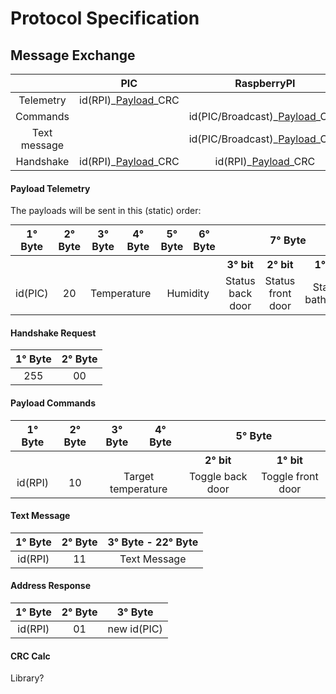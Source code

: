 # **Protocol Specification**

## **Message Exchange**

<table style='margin:0 auto'>
<thead>

<tr>
<th style="text-align:center"></th>
<th style="text-align:center">PIC</th>
<th style="text-align:center">RaspberryPI</th>
</tr>

</thead>
<tbody>

<tr>
<td style="text-align:center">Telemetry</td>
<td style="text-align:center">id(RPI)_<a href='#payload-telemetry'>Payload</a>_CRC</td>
<td style="text-align:center"></td>
</tr>

<tr>
<td style="text-align:center">Commands</td>
<td style="text-align:center"></td>
<td style="text-align:center">id(PIC/Broadcast)_<a href='#payload-commands'>Payload</a>_CRC</td>
</tr>

<tr>
<td style="text-align:center">Text message</td>
<td style="text-align:center"></td>
<td style="text-align:center">id(PIC/Broadcast)_<a href='#text-message'>Payload</a>_CRC</td>
</tr>

<tr>
<td style="text-align:center">Handshake</td>
<td style="text-align:center">id(RPI)_<a href='#handshake-request'>Payload</a>_CRC</td>
<td style="text-align:center">id(RPI)_<a href='#address-response'>Payload</a>_CRC</td>
</tr>

</tbody>
</table>

#### **Payload Telemetry**

The payloads will be sent in this (static) order: 
<table  style='margin:0 auto'>
<thead>

<tr>
<th style="text-align:center">1° Byte</th>
<th style="text-align:center">2° Byte</th>
<th style="text-align:center">3° Byte</th>
<th style="text-align:center">4° Byte</th>
<th style="text-align:center">5° Byte</th>
<th style="text-align:center">6° Byte</th>
<th colspan="3"style="text-align:center">7° Byte</th>
</tr>

</thead>
<tbody>

<tr>
<th style="text-align:center"></th>
<th style="text-align:center"></th>
<th style="text-align:center"></th>
<th style="text-align:center"></th>
<th style="text-align:center"></th>
<th style="text-align:center"></th>
<th style="text-align:center">3° bit</th>
<th style="text-align:center">2° bit</th>
<th style="text-align:center">1° bit</th>
</tr>

<tr>
<td style="text-align:center">id(PIC)</td>
<td style="text-align:center">20</td>
<td colspan="2"style="text-align:center">Temperature</td>
<td colspan="2"style="text-align:center">Humidity</td>
<td style="text-align:center">Status back door</td>
<td style="text-align:center">Status front door</td>
<td style="text-align:center">Status bathroom</td>
</tr>
</tbody>
</table>

#### **Handshake Request**

<table  style='margin:0 auto'>
<thead>

<tr>
<th style="text-align:center">1° Byte</th>
<th style="text-align:center">2° Byte</th>
</tr>

</thead>
<tbody>

<tr>
<td style="text-align:center">255</td>
<td style="text-align:center">00</td>
</tr>

</tbody>
</table>

#### **Payload Commands**

<table  style='margin:0 auto'>
<thead>

<tr>
<th style="text-align:center">1° Byte</th>
<th style="text-align:center">2° Byte</th>
<th style="text-align:center">3° Byte</th>
<th style="text-align:center">4° Byte</th>
<th colspan="2" style="text-align:center">5° Byte</th>
</tr>

</thead>
<tbody>

<tr>
<th style="text-align:center"></th>
<th style="text-align:center"></th>
<th style="text-align:center"></th>
<th style="text-align:center"></th>
<th style="text-align:center">2° bit</th>
<th style="text-align:center">1° bit</th>
</tr>

<tr>
<td style="text-align:center">id(RPI)</th>
<td style="text-align:center">10</th>
<td colspan="2" style="text-align:center">Target temperature</td>
<td style="text-align:center">Toggle back door</td>
<td style="text-align:center">Toggle front door</td>
</tr>

</tbody>
</table>

#### **Text Message**

<table  style='margin:0 auto'>
<thead>

<tr>
<th style="text-align:center">1° Byte</th>
<th style="text-align:center">2° Byte</th>
<th style="text-align:center">3° Byte - 22° Byte</th>
</tr>

</thead>
<tbody>

<tr>
<td style="text-align:center">id(RPI)</th>
<td style="text-align:center">11</th>
<td style="text-align:center">Text Message</td>
</tr>

</tbody>
</table>

#### **Address Response**

<table  style='margin:0 auto'>
<thead>

<tr>
<th style="text-align:center">1° Byte</th>
<th style="text-align:center">2° Byte</th>
<th style="text-align:center">3° Byte</th>
</tr>

</thead>
<tbody>

<tr>
<td style="text-align:center">id(RPI)</th>
<td style="text-align:center">01</th>
<td colspan="2" style="text-align:center">new id(PIC)</td>
</tr>

</tbody>
</table>

#### **CRC Calc**

Library?
